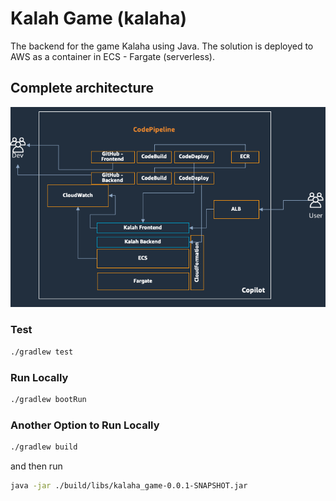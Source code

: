 # Kalah Game (kalaha)

The backend for the game Kalaha using Java. The solution is deployed to AWS as a container in ECS - Fargate (serverless).

## Complete architecture

![Architecture](https://github.com/DaviRolim/kalah_frontend/blob/main/kalah-architecture.png?raw=true)

### Test

```bash
./gradlew test
```

### Run Locally

```bash
./gradlew bootRun
```

### Another Option to Run Locally

```bash
./gradlew build
```

and then run

```bash
java -jar ./build/libs/kalaha_game-0.0.1-SNAPSHOT.jar
```
